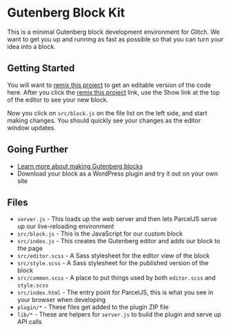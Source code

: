 Gutenberg Block Kit
===================

This is a minimal Gutenberg block development environment for Glitch. We 
want to get you up and running as fast as possible so that you can turn
your idea into a block.

Getting Started
---------------

You will want to [remix this project](https://glitch.com/edit/#!/remix/gutenberg-block-kit)
to get an editable version of the code here. After you click the [remix
this project](https://glitch.com/edit/#!/remix/gutenberg-block-kit) link, 
use the Show link at the top of the editor to see your new block.

Now you click on `src/block.js` on the file list on the left side, and 
start making changes. You should quickly see your changes as the editor
window updates.

Going Further
-------------

- [Learn more about making Gutenberg blocks](https://wordpress.org/gutenberg/handbook/designers-developers/developers/block-api/)
- Download your block as a WordPress plugin and try it out on your own site

Files
-----

- `server.js` - This loads up the web server and then lets ParcelJS serve up our live-reloading environment
- `src/block.js` - This is the JavaScript for our custom block
- `src/index.js` - This creates the Gutenberg editor and adds our block to the page
- `src/editor.scss` - A Sass stylesheet for the editor view of the block
- `src/style.scss` - A Sass stylesheet for the published version of the block
- `src/common.scss` - A place to put things used by both `editor.scss` and `style.scss`
- `src/index.html` - The entry point for ParcelJS, this is what you see in your browser when developing
- `plugin/*` - These files get added to the plugin ZIP file
- `lib/*` - These are helpers for `server.js` to build the plugin and serve up API calls
